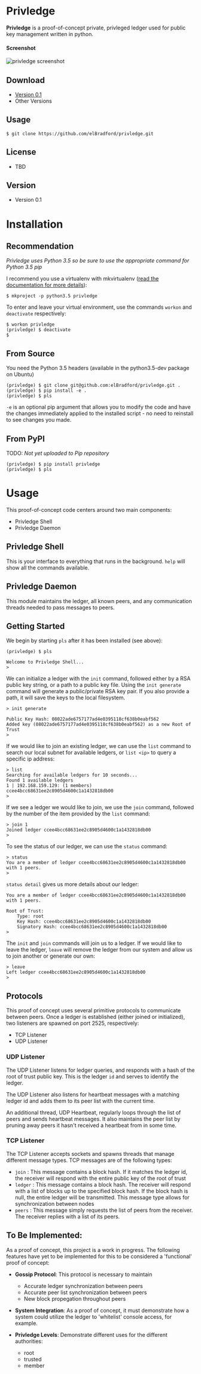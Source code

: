 Privledge
======
**Privledge** is a proof-of-concept private, privleged ledger used for public key management written in python.

#### Screenshot
![privledge screenshot](https://github.com/elBradford/privledge/raw/master/screenshot.png "privledge screenshot")

## Download
* [Version 0.1](https://github.com/elBradford/privledge/archive/master.zip)
* Other Versions

## Usage
```
$ git clone https://github.com/elBradford/privledge.git
```

## License
* TBD

## Version
* Version 0.1

# Installation

## Recommendation
_Privledge uses Python 3.5 so be sure to use the appropriate command for Python 3.5 pip_

I recommend you use a virtualenv with mkvirtualenv ([read the documentation for more details](http://virtualenvwrapper.readthedocs.io/en/latest/command_ref.html)):
```
$ mkproject -p python3.5 privledge
```
To enter and leave your virtual environment, use the commands `workon` and `deactivate` respectively:
```
$ workon privledge
(privledge) $ deactivate
$
```

## From Source
You need the Python 3.5 headers (available in the python3.5-dev package on Ubuntu)
```
(privledge) $ git clone git@github.com:elBradford/privledge.git .
(privledge) $ pip install -e .
(privledge) $ pls
```
`-e` is an optional pip argument that allows you to modify the code and have the changes immediately applied to the installed script - no need to reinstall to see changes you  made.

## From PyPI
TODO: _Not yet uploaded to Pip repository_
```
(privledge) $ pip install privledge
(privledge) $ pls
```

# Usage
This proof-of-concept code centers around two main components:
* Privledge Shell
* Privledge Daemon

## Privledge Shell
This is your interface to everything that runs in the background. `help` will show all the commands available.

## Privledge Daemon
This module maintains the ledger, all known peers, and any communication threads needed to pass messages to peers.

## Getting Started
We begin by starting `pls` after it has been installed (see above):
```
(privledge) $ pls

Welcome to Privledge Shell...
>
```

We can initialize a ledger with the `init` command, followed either by a RSA public key string, or a path to a public key file. Using the `init generate` command will generate a public/private RSA key pair. If you also provide a path, it will save the keys to the local filesystem.
```
> init generate

Public Key Hash: 08022ade6757177ad4e0395118cf638b0eabf562
Added key (08022ade6757177ad4e0395118cf638b0eabf562) as a new Root of Trust
>
```

If we would like to join an existing ledger, we can use the `list` command to search our local subnet for available ledgers, or `list <ip>` to query a specific ip address:
```
> list
Searching for available ledgers for 10 seconds...
Found 1 available ledgers
1 | 192.168.159.129: (1 members) ccee4bcc68631ee2c8905d4600c1a1432818db00
>
```

If we see a ledger we would like to join, we use the `join` command, followed by the number of the item provided by the `list` command:
```
> join 1
Joined ledger ccee4bcc68631ee2c8905d4600c1a1432818db00
>
```

To see the status of our ledger, we can use the `status` command:
```
> status
You are a member of ledger ccee4bcc68631ee2c8905d4600c1a1432818db00 with 1 peers.
>
```

`status detail` gives us more details about our ledger:

```
You are a member of ledger ccee4bcc68631ee2c8905d4600c1a1432818db00 with 1 peers.

Root of Trust:
	Type: root
	Key Hash: ccee4bcc68631ee2c8905d4600c1a1432818db00
	Signatory Hash: ccee4bcc68631ee2c8905d4600c1a1432818db00
>
```

The `init` and `join` commands will join us to a ledger. If we would like to leave the ledger, `leave` will remove the ledger from our system and allow us to join another or generate our own:
```
> leave
Left ledger ccee4bcc68631ee2c8905d4600c1a1432818db00
>
```

## Protocols
This proof of concept uses several primitive protocols to communicate between peers. Once a ledger is established (either joined or initialized), two listeners are spawned on port 2525, respectively:

* TCP Listener
* UDP Listener

### UDP Listener
The UDP Listener listens for ledger queries, and responds with a hash of the root of trust public key. This is the ledger `id` and serves to identify the ledger.

The UDP Listener also listens for heartbeat messages with a matching ledger id and adds them to its peer list with the current time.

An additional thread, UDP Heartbeat, regularly loops through the list of peers and sends heartbeat messages. It also maintains the peer list by pruning away peers it hasn't received a heartbeat from in some time.

### TCP Listener
The TCP Listener accepts sockets and spawns threads that manage different message types. TCP messages are of the following types:

* `join` : This message contains a block hash. If it matches the ledger id, the receiver will respond with the entire public key of the root of trust
* `ledger` : This message contains a block hash. The receiver will respond with a list of blocks up to the specified block hash. If the block hash is null, the entire ledger will be transmitted. This message type allows for synchronization between nodes
* `peers` : This message simply requests the list of peers from the receiver. The receiver replies with a list of its peers.

## To Be Implemented:
As a proof of concept, this project is a work in progress. The following features have yet to be implemented for this to be considered a 'functional' proof of concept:

* **Gossip Protocol**: This protocol is necessary to maintain

    - Accurate ledger synchronization between peers
    - Accurate peer list synchronization between peers
    - New block propegation throughout peers

* **System Integration**: As a proof of concept, it must demonstrate how a system could utilize the ledger to 'whitelist' console access, for example.

* **Privledge Levels**: Demonstrate different uses for the different authorities:

    - root
    - trusted
    - member
